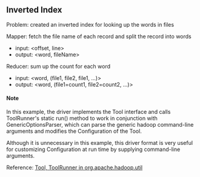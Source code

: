 ## Inverted Index

Problem: created an inverted index for looking up the words in files


Mapper: fetch the file name of each record and split the record into words
- input: <offset, line>
- output: <word, fileName>

Reducer: sum up the count for each word
- input: <word, (file1, file2, file1, ...)>
- output: <word, (file1=count1, file2=count2, ...)>


#### Note 
In this example, the driver implements the Tool interface and calls ToolRunner's static run() method to work in conjunction with GenericOptionsParser, which can parse the generic hadoop command-line arguments and modifies the Configuration of the Tool. 

Although it is unnecessary in this example, this driver format is very useful for customizing Configuration at run time by supplying command-line arguments.

Reference: [Tool, ToolRunner in org.apache.hadoop.util](https://hadoop.apache.org/docs/stable/api/)
